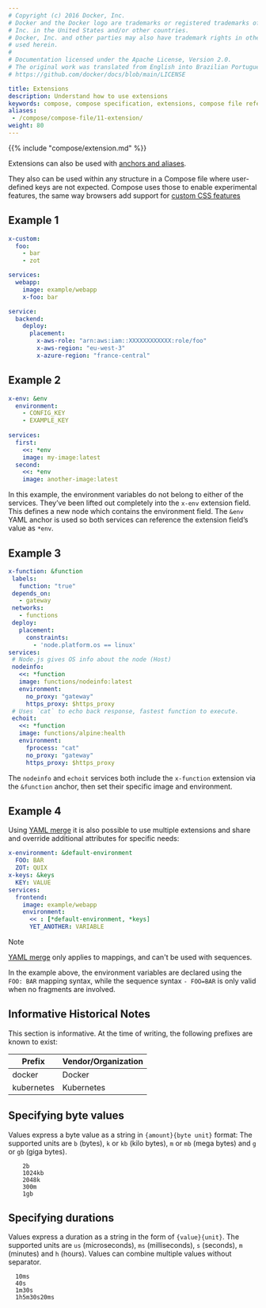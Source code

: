 ```yaml
---
# Copyright (c) 2016 Docker, Inc.
# Docker and the Docker logo are trademarks or registered trademarks of Docker,
# Inc. in the United States and/or other countries.
# Docker, Inc. and other parties may also have trademark rights in other terms
# used herein.
#
# Documentation licensed under the Apache License, Version 2.0.
# The original work was translated from English into Brazilian Portuguese.
# https://github.com/docker/docs/blob/main/LICENSE

title: Extensions
description: Understand how to use extensions
keywords: compose, compose specification, extensions, compose file reference
aliases: 
 - /compose/compose-file/11-extension/
weight: 80
---
```

{{% include "compose/extension.md" %}}

Extensions can also be used with [anchors and aliases](fragments.md).

They also can be used within any structure in a Compose file where user-defined keys are not expected. 
Compose uses those to enable experimental features, the same way browsers add support for [custom CSS features](https://www.w3.org/TR/2011/REC-CSS2-20110607/syndata.html#vendor-keywords)

## Example 1

```yml
x-custom:
  foo:
    - bar
    - zot

services:
  webapp:
    image: example/webapp
    x-foo: bar
```

```yml
service:
  backend:
    deploy:
      placement:
        x-aws-role: "arn:aws:iam::XXXXXXXXXXXX:role/foo"
        x-aws-region: "eu-west-3"
        x-azure-region: "france-central"
```

## Example 2

```yml
x-env: &env
  environment:
    - CONFIG_KEY
    - EXAMPLE_KEY
 
services:
  first:
    <<: *env
    image: my-image:latest
  second:
    <<: *env
    image: another-image:latest
```

In this example, the environment variables do not belong to either of the services. They’ve been lifted out completely into the `x-env` extension field.
This defines a new node which contains the environment field. The `&env` YAML anchor is used so both services can reference the extension field’s value as `*env`.

## Example 3

```yml
x-function: &function
 labels:
   function: "true"
 depends_on:
   - gateway
 networks:
   - functions
 deploy:
   placement:
     constraints:
       - 'node.platform.os == linux'
services:
 # Node.js gives OS info about the node (Host)
 nodeinfo:
   <<: *function
   image: functions/nodeinfo:latest
   environment:
     no_proxy: "gateway"
     https_proxy: $https_proxy
 # Uses `cat` to echo back response, fastest function to execute.
 echoit:
   <<: *function
   image: functions/alpine:health
   environment:
     fprocess: "cat"
     no_proxy: "gateway"
     https_proxy: $https_proxy
```

The `nodeinfo` and `echoit` services both include the `x-function` extension via the `&function` anchor, then set their specific image and environment. 

## Example 4 

Using [YAML merge](https://yaml.org/type/merge.html) it is also possible to use multiple extensions and share
and override additional attributes for specific needs:

```yml
x-environment: &default-environment
  FOO: BAR
  ZOT: QUIX
x-keys: &keys
  KEY: VALUE
services:
  frontend:
    image: example/webapp
    environment: 
      << : [*default-environment, *keys]
      YET_ANOTHER: VARIABLE
```

> [!NOTE]
>
> [YAML merge](https://yaml.org/type/merge.html) only applies to mappings, and can't be used with sequences. 
>
> In the example above, the environment variables are declared using the `FOO: BAR` mapping syntax, while the sequence syntax `- FOO=BAR` is only valid when no fragments are involved.

## Informative Historical Notes

This section is informative. At the time of writing, the following prefixes are known to exist:

| Prefix     | Vendor/Organization |
| ---------- | ------------------- |
| docker     | Docker              |
| kubernetes | Kubernetes          |

## Specifying byte values

Values express a byte value as a string in `{amount}{byte unit}` format:
The supported units are `b` (bytes), `k` or `kb` (kilo bytes), `m` or `mb` (mega bytes) and `g` or `gb` (giga bytes).

```text
    2b
    1024kb
    2048k
    300m
    1gb
```

## Specifying durations

Values express a duration as a string in the form of `{value}{unit}`.
The supported units are `us` (microseconds), `ms` (milliseconds), `s` (seconds), `m` (minutes) and `h` (hours).
Values can combine multiple values without separator.

```text
  10ms
  40s
  1m30s
  1h5m30s20ms
```
